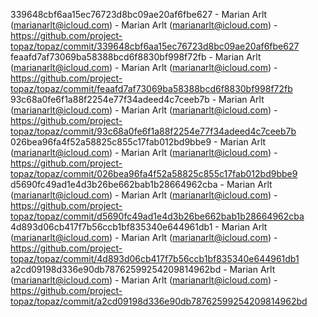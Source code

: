339648cbf6aa15ec76723d8bc09ae20af6fbe627 - Marian Arlt (marianarlt@icloud.com) - Marian Arlt (marianarlt@icloud.com) - https://github.com/project-topaz/topaz/commit/339648cbf6aa15ec76723d8bc09ae20af6fbe627
feaafd7af73069ba58388bcd6f8830bf998f72fb - Marian Arlt (marianarlt@icloud.com) - Marian Arlt (marianarlt@icloud.com) - https://github.com/project-topaz/topaz/commit/feaafd7af73069ba58388bcd6f8830bf998f72fb
93c68a0fe6f1a88f2254e77f34adeed4c7ceeb7b - Marian Arlt (marianarlt@icloud.com) - Marian Arlt (marianarlt@icloud.com) - https://github.com/project-topaz/topaz/commit/93c68a0fe6f1a88f2254e77f34adeed4c7ceeb7b
026bea96fa4f52a58825c855c17fab012bd9bbe9 - Marian Arlt (marianarlt@icloud.com) - Marian Arlt (marianarlt@icloud.com) - https://github.com/project-topaz/topaz/commit/026bea96fa4f52a58825c855c17fab012bd9bbe9
d5690fc49ad1e4d3b26be662bab1b28664962cba - Marian Arlt (marianarlt@icloud.com) - Marian Arlt (marianarlt@icloud.com) - https://github.com/project-topaz/topaz/commit/d5690fc49ad1e4d3b26be662bab1b28664962cba
4d893d06cb417f7b56ccb1bf835340e644961db1 - Marian Arlt (marianarlt@icloud.com) - Marian Arlt (marianarlt@icloud.com) - https://github.com/project-topaz/topaz/commit/4d893d06cb417f7b56ccb1bf835340e644961db1
a2cd09198d336e90db78762599254209814962bd - Marian Arlt (marianarlt@icloud.com) - Marian Arlt (marianarlt@icloud.com) - https://github.com/project-topaz/topaz/commit/a2cd09198d336e90db78762599254209814962bd
